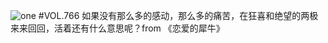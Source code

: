 ![one](http://image.wufazhuce.com/FkzwaBRDNs3MzcxaepSfsvO8SGfh)
#VOL.766
如果没有那么多的感动，那么多的痛苦，在狂喜和绝望的两极来来回回，活着还有什么意思呢？from 《恋爱的犀牛》